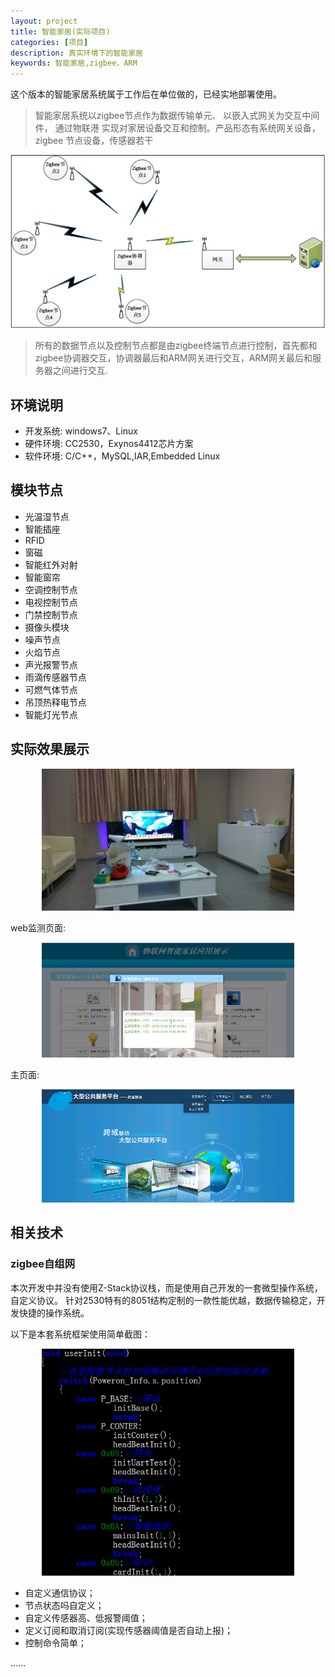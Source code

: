 ```yaml
---
layout: project
title: 智能家居(实际项目)
categories: [项目]
description: 真实环境下的智能家居
keywords: 智能家居,zigbee，ARM
---
```


这个版本的智能家居系统属于工作后在单位做的，已经实地部署使用。

>智能家居系统以zigbee节点作为数据传输单元、 以嵌入式网关为交互中间件， 通过物联港
实现对家居设备交互和控制。产品形态有系统网关设备， zigbee 节点设备，传感器若干

![](/res/img/project/smart_home_work.png)

> 所有的数据节点以及控制节点都是由zigbee终端节点进行控制，首先都和zigbee协调器交互，协调器最后和ARM网关进行交互，ARM网关最后和服务器之间进行交互.

## 环境说明

- 开发系统: windows7、Linux
- 硬件环境: CC2530，Exynos4412芯片方案
- 软件环境: C/C++，MySQL,IAR,Embedded Linux

## 模块节点

- 光温湿节点
- 智能插座
- RFID
- 窗磁
- 智能红外对射
- 智能窗帘
- 空调控制节点
- 电视控制节点
- 门禁控制节点
- 摄像头模块
- 噪声节点
- 火焰节点
- 声光报警节点
- 雨滴传感器节点
- 可燃气体节点
- 吊顶热释电节点
- 智能灯光节点

## 实际效果展示

<center>
<img src="/res/img/project/smart_home_work_hose.jpg" width="80%" height="80%" />
</center>

web监测页面:

<center>
<img src="/res/img/project/smart_home_work_server.png" width="80%" height="80%" />
</center>

主页面:
<center>
<img src="/res/img/project/smart_home_work_server2.png" width="80%" height="80%" />
</center>

## 相关技术

### zigbee自组网
本次开发中并没有使用Z-Stack协议栈，而是使用自己开发的一套微型操作系统，自定义协议。
针对2530特有的8051结构定制的一款性能优越，数据传输稳定，开发快捷的操作系统。

以下是本套系统框架使用简单截图：

<center>
<img src="/res/img/project/smart-homeWork/zigbee.png" width="80%" height="80%" />
</center>

- 自定义通信协议；
- 节点状态吗自定义；
- 自定义传感器高、低报警阈值；
- 定义订阅和取消订阅(实现传感器阈值是否自动上报)；
- 控制命令简单；

......

